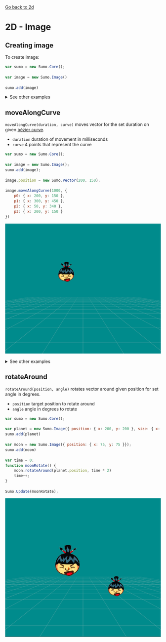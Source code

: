 [Go back to 2d](index.md)

# 2D - Image

## Creating image

To create image:
```javascript
var sumo = new Sumo.Core();

var image = new Sumo.Image()

sumo.add(image)
```

<details>
  <summary>See other examples</summary>
You can give image source in constructor:

```javascript
var sumo = new Sumo.Core();

var image = new Sumo.Image('/images/icon.png')
image.position.x = 300
image.position.y = 300
image.size = { x: 100, y: 100, z: 100 }

sumo.add(image)
```

You can also give an object in constructor:

```javascript
var sumo = new Sumo.Core();

var image = new Sumo.Image({ source: '/images/icon.png', position: { x: 300, y: 300 } });

sumo.add(image)
```
</details>

## moveAlongCurve

`moveAlongCurve(duration, curve)` moves vector for the set duration on given [bézier curve](https://en.wikipedia.org/wiki/B%C3%A9zier_curve).

- `duration` duration of movement in milliseconds
- `curve` 4 points that represent the curve

```javascript
var sumo = new Sumo.Core();

var image = new Sumo.Image();
sumo.add(image);

image.position = new Sumo.Vector(200, 150);

image.moveAlongCurve(1000, {
    p0: { x: 200, y: 150 },
    p1: { x: 300, y: 450 },
    p2: { x: 50, y: 340 },
    p3: { x: 200, y: 150 }
})
```

![preview](../images/curve-preview.gif)

<details>
  <summary>See other examples</summary>

Curve can also be given as an array:
```javascript
image.moveAlongCurve(1000, [
    { x: 350, y: 350 },
    { x: 600, y: 350 },
    { x: 360, y: 350 },
    { x: 350, y: 350 }
]);
```

Curve can also be in 3D:
```javascript
image.moveAlongCurve(1000, {
    p0: { x: 350, y: 350, z: 400 },
    p1: { x: 600, y: 350, z: 400 },
    p2: { x: 360, y: 350, z: 400 },
    p3: { x: 350, y: 350, z: 400 }
})
```

Or with vectors:
```javascript
image.moveAlongCurve(1000, {
    p0: new Sumo.Vector(350, 350, 400),
    p1: new Sumo.Vector(600, 350, 400),
    p2: new Sumo.Vector(360, 350, 400),
    p3: new Sumo.Vector(350, 350, 400),
})
```
</details>

## rotateAround

`rotateAround(position, angle)` rotates vector around given position for set angle in degrees.

- `position` target position to rotate around
- `angle` angle in degrees to rotate

```javascript
var sumo = new Sumo.Core();

var planet = new Sumo.Image({ position: { x: 200, y: 200 }, size: { x: 100, y: 100 }})
sumo.add(planet)

var moon = new Sumo.Image({ position: { x: 75, y: 75 }});
sumo.add(moon)

var time = 0;
function moonRotate() {
    moon.rotateAround(planet.position, time * 2)
    time++;
}

Sumo.Update(moonRotate);
```

![preview](../images/rotate-around-preview.gif)